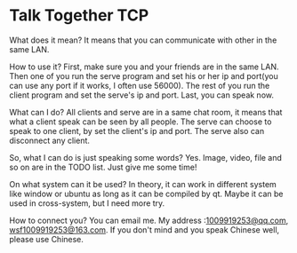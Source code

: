 # Talk Together TCP

What does it mean?
It means that you can communicate with other in the same LAN.

How to use it?
First, make sure you and your friends are in the same LAN. Then one of you run the serve program and set his or her ip and port(you can use any port if it works, I often use 56000). The rest of you run the client program and set the serve's ip and port. Last, you can speak now.

What can I do?
All clients and serve are in a same chat room, it means that what a client speak can be seen by all people. The serve can choose to speak to one client, by set the client's ip and port. The serve also can disconnect any client.

So, what I can do is just speaking some words?
Yes. Image, video, file and so on are in the TODO list. Just give me some time!

On what system can it be used?
In theory, it can work in different system like window or ubuntu as long as it can be compiled by qt. Maybe it can be used in cross-system, but I need more try.

How to connect you?
You can email me. My address :1009919253@qq.com, wsf1009919253@163.com. If you don't mind and you speak Chinese well, please use Chinese.

